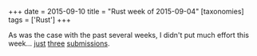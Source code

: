 +++
date = 2015-09-10
title = "Rust week of 2015-09-04"
[taxonomies]
tags = ['Rust']
+++

As was the case with the past several weeks, I didn't put much effort
this week... [just] [three] [submissions].

  [just]: https://github.com/rust-lang/rust/pull/28323
  [three]: https://github.com/rust-lang/rust/pull/28328
  [submissions]: https://github.com/rust-lang/rust/pull/28329
